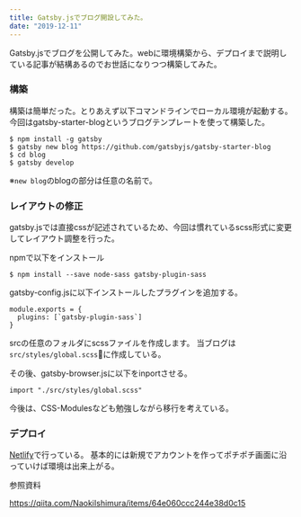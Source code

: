 ```yaml
---
title: Gatsby.jsでブログ開設してみた。
date: "2019-12-11"
---
```


Gatsby.jsでブログを公開してみた。webに環境構築から、デプロイまで説明している記事が結構あるのでお世話になりつつ構築してみた。

### 構築
構築は簡単だった。とりあえず以下コマンドラインでローカル環境が起動する。
今回はgatsby-starter-blogというブログテンプレートを使って構築した。

```
$ npm install -g gatsby
$ gatsby new blog https://github.com/gatsbyjs/gatsby-starter-blog
$ cd blog
$ gatsby develop
```

※```new blog```のblogの部分は任意の名前で。


### レイアウトの修正
gatsby.jsでは直接cssが記述されているため、今回は慣れているscss形式に変更してレイアウト調整を行った。

npmで以下をインストール
```
$ npm install --save node-sass gatsby-plugin-sass

```

gatsby-config.jsに以下インストールしたプラグインを追加する。

```
module.exports = {
  plugins: [`gatsby-plugin-sass`]
}
```

srcの任意のフォルダにscssファイルを作成します。
当ブログは```src/styles/global.scss```に作成している。

その後、gatsby-browser.jsに以下をinportさせる。

```
import "./src/styles/global.scss"

```

今後は、CSS-Modulesなども勉強しながら移行を考えている。


### デプロイ

<a href="https://qiita.com/NaokiIshimura/items/64e060ccc244e38d0c15" target="_blank">Netlify</a>で行っている。
基本的には新規でアカウントを作ってポチポチ画面に沿っていけば環境は出来上がる。

参照資料

<a href="https://qiita.com/NaokiIshimura/items/64e060ccc244e38d0c15" target="_blank">https://qiita.com/NaokiIshimura/items/64e060ccc244e38d0c15</a>




